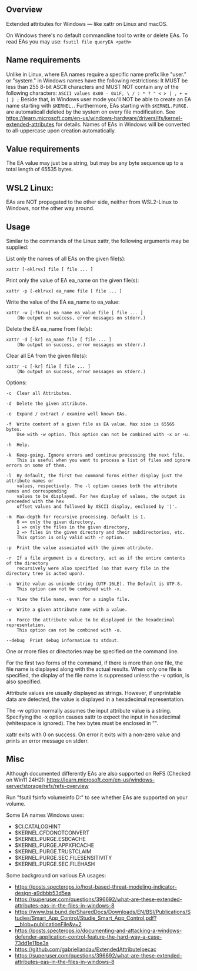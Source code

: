 Overview
--------
Extended attributes for Windows — like xattr on Linux and macOS.

On Windows there's no default commandline tool to write or delete EAs.
To read EAs you may use: `fsutil file queryEA <path>`

Name requirements
-----------------
Unlike in Linux, where EA names require a specific name prefix like "user." or "system." in Windows names have the following restrictions:
It MUST be less than 255 8-bit ASCII characters and MUST NOT contain any of the following characters:
`ASCII values 0x00 - 0x1F, \ / : * ? " < > | , + = [ ] ;`
Beside that, in Windows user mode you'll NOT be able to create an EA name starting with `$KERNEL.`.
Furthermore, EAs starting with `$KERNEL.PURGE.` are automaticall deleted by the system on every file modification. 
See https://learn.microsoft.com/en-us/windows-hardware/drivers/ifs/kernel-extended-attributes for details.
Names of EAs in Windows will be converted to all-uppercase upon creation automatically.

Value requirements
------------------
The EA value may just be a string, but may be any byte sequence up to a total length of 65535 bytes.

WSL2 Linux:
-----------
EAs are NOT propagated to the other side, neither from WSL2-Linux to Windows, nor the other way around.

Usage
-----
Similar to the commands of the Linux xattr, the following arguments may be supplied:

List only the names of all EAs on the given file(s):
```
xattr [-eklrvx] file [ file ... ]
```
Print only the value of EA ea_name on the given file(s):
```
xattr -p [-eklrvx] ea_name file [ file ... ]
```
Write the value of the EA ea_name to ea_value:
```
xattr -w [-fkrux] ea_name ea_value file [ file ... ]
    (No output on success, error messages on stderr.)
```
Delete the EA ea_name from file(s):
```
xattr -d [-kr] ea_name file [ file ... ]
    (No output on success, error messages on stderr.)
```
Clear all EA from the given file(s):
```
xattr -c [-kr] file [ file ... ]
    (No output on success, error messages on stderr.)
```
Options:

    -c  Clear all Attributes.

    -d  Delete the given attribute.

    -e  Expand / extract / examine well known EAs.

    -f  Write content of a given file as EA value. Max size is 65565 bytes.
        Use with -w option. This option can not be combined with -x or -u.

    -h  Help.

    -k  Keep-going. Ignore errors and continue processing the next file. 
        This is useful when you want to process a list of files and ignore errors on some of them.

    -l  By default, the first two command forms either display just the attribute names or
        values, respectively. The -l option causes both the attribute names and corresponding
        values to be displayed. For hex display of values, the output is preceeded with the hex
        offset values and followed by ASCII display, enclosed by '|'.

    -m  Max-depth for recursive processing. Default is 1. 
        0 => only the given directory, 
        1 => only the files in the given directory, 
        2 => files in the given directory and their subdirectories, etc.
        This option is only valid with -r option.

    -p  Print the value associated with the given attribute.

    -r  If a file argument is a directory, act as if the entire contents of the directory
        recursively were also specified (so that every file in the directory tree is acted upon).

    -u  Write value as unicode string (UTF-16LE). The Default is UTF-8. 
        This option can not be combined with -x.

    -v  View the file name, even for a single file.

    -w  Write a given attribute name with a value.

    -x  Force the attribute value to be displayed in the hexadecimal representation.
        This option can not be combined with -u.

    --debug  Print debug information to stdout.

One or more files or directories may be specified on the command line.

For the first two forms of the command, if there is more than one file, 
the file name is displayed along with the actual results. 
When only one file is specified, the display of the file name is suppressed unless the -v option, is also specified.

Attribute values are usually displayed as strings. However, if unprintable data are detected, the value is displayed in a hexadecimal representation.

The -w option normally assumes the input attribute value is a string. 
Specifying the -x option causes xattr to expect the input in hexadecimal (whitespace is ignored). 
The hex bytes must be enclosed in "".

xattr exits with 0 on success.
On error it exits with a non-zero value and prints an error message on stderr.

Misc
----
Although documented differently EAs are also supported on ReFS (Checked on Win11 24H2):
https://learn.microsoft.com/en-us/windows-server/storage/refs/refs-overview

Run "fsutil fsinfo volumeinfo D:" to see whether EAs are supported on your volume.

Some EA names Windows uses:
- $CI.CATALOGHINT
- $KERNEL.CFDONOTCONVERT
- $KERNEL.PURGE.ESBCACHE
- $KERNEL.PURGE.APPXFICACHE
- $KERNEL.PURGE.TRUSTCLAIM
- $KERNEL.PURGE.SEC.FILESENSITIVITY
- $KERNEL.PURGE.SEC.FILEHASH

Some background on various EA usages:
- https://posts.specterops.io/host-based-threat-modeling-indicator-design-a9dbbb53d5ea
- https://superuser.com/questions/396692/what-are-these-extended-attributes-eas-in-the-files-in-windows-8
- https://www.bsi.bund.de/SharedDocs/Downloads/EN/BSI/Publications/Studies/Smart_App_Control/Studie_Smart_App_Control.pdf?__blob=publicationFile&v=2
- https://posts.specterops.io/documenting-and-attacking-a-windows-defender-application-control-feature-the-hard-way-a-case-73dd1e11be3a
- https://github.com/gabriellandau/ExtendedAttributeIpecac
- https://superuser.com/questions/396692/what-are-these-extended-attributes-eas-in-the-files-in-windows-8


